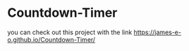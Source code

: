 # Countdown-Timer

you can check out this project with the link https://james-e-o.github.io/Countdown-Timer/
